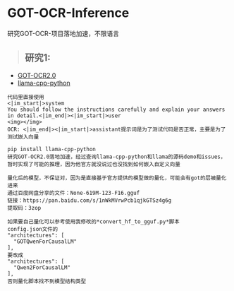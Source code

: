 # GOT-OCR-Inference
研究GOT-OCR-项目落地加速，不限语言

> ## 研究1:
- [GOT-OCR2.0](https://github.com/Ucas-HaoranWei/GOT-OCR2.0)
- [llama-cpp-python]([https://github.com/Ucas-HaoranWei/GOT-OCR2.0](https://github.com/abetlen/llama-cpp-python))
```
代码里直接使用
<|im_start|>system
You should follow the instructions carefully and explain your answers in detail.<|im_end|><|im_start|>user
<img></img>
OCR: <|im_end|><|im_start|>assistant提示词是为了测试代码是否正常，主要是为了测试嵌入向量

pip install llama-cpp-python
研究GOT-OCR2.0落地加速，经过查询llama-cpp-python和llama的源码demo和issues，暂时实现了可能的推理，因为他官方就没说过也没找到如何嵌入自定义向量

量化后的模型，不保证对，因为是直接基于官方提供的模型做的量化，可能会有got的层被量化进来
通过百度网盘分享的文件：None-619M-123-F16.gguf
链接：https://pan.baidu.com/s/1nWkMVrwPcb1qjkGTSz4g6g 
提取码：3zop

如果要自己量化可以参考使用我修改的*convert_hf_to_gguf.py*脚本
config.json文件的
"architectures": [
  "GOTQwenForCausalLM"
],
要改成
"architectures": [
  "Qwen2ForCausalLM"
],
否则量化脚本找不到模型结构类型
```
